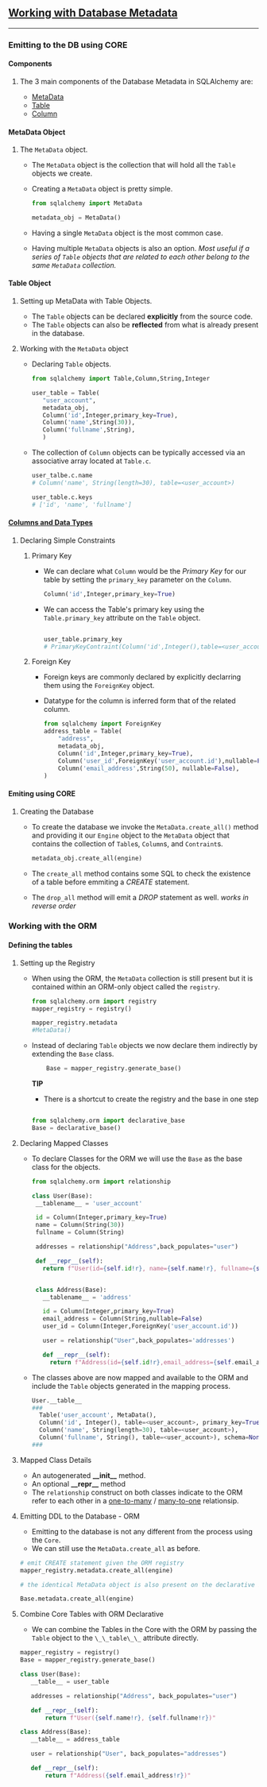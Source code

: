 ## [Working with Database Metadata](https://docs.sqlalchemy.org/en/14/core/metadata.html)

---

### Emitting to the DB using CORE

#### Components

1. The 3 main components of the Database Metadata in SQLAlchemy are:

   - [MetaData](https://docs.sqlalchemy.org/en/14/core/metadata.html#sqlalchemy.schema.MetaData)
   - [Table](https://docs.sqlalchemy.org/en/14/core/metadata.html#sqlalchemy.schema.Table)
   - [Column](https://docs.sqlalchemy.org/en/14/core/metadata.html#sqlalchemy.schema.Column)

#### MetaData Object

1. The `MetaData` object.

   - The `MetaData` object is the collection that will hold all the `Table` objects we create.
   - Creating a `MetaData` object is pretty simple.

     ```python
     from sqlalchemy import MetaData

     metadata_obj = MetaData()

     ```

   - Having a single `MetaData` object is the most common case.
   - Having multiple `MetaData` objects is also an option.
     _Most useful if a series of `Table` objects that are related to each other belong to the same `MetaData` collection._

#### Table Object

1. Setting up MetaData with Table Objects.

   - The `Table` objects can be declared **explicitly** from the source code.
   - The `Table` objects can also be **reflected** from what is already present in the database.

2. Working with the `MetaData` object

   - Declaring `Table` objects.

     ```python
     from sqlalchemy import Table,Column,String,Integer

     user_table = Table(
        "user_account",
        metadata_obj,
        Column('id',Integer,primary_key=True),
        Column('name',String(30)),
        Column('fullname',String),
        )
     ```

   - The collection of `Column` objects can be typically accessed via an associative array located at `Table.c`.

     ```python
     user_talbe.c.name
     # Column('name', String(length=30), table=<user_account>)

     user_table.c.keys
     # ['id', 'name', 'fullname']

     ```

#### [Columns and Data Types](https://docs.sqlalchemy.org/en/14/core/types.html)

1. Declaring Simple Constraints

   1. Primary Key

      - We can declare what `Column` would be the _Primary Key_ for our table by setting the `primary_key` parameter on the `Column`.

        ```python
        Column('id',Integer,primary_key=True)

        ```

      - We can access the Table's primary key using the `Table.primary_key` attribute on the `Table` object.

        ```python

        user_table.primary_key
        # PrimaryKeyContraint(Column('id',Integer(),table=<user_account>,primary_key=True,nullable=False))

        ```

   2. Foreign Key

      - Foreign keys are commonly declared by explicitly declarring them using the `ForeignKey` object.

      - Datatype for the column is inferred form that of the related column.

        ```python
        from sqlalchemy import ForeignKey
        address_table = Table(
            "address",
            metadata_obj,
            Column('id',Integer,primary_key=True),
            Column('user_id',ForeignKey('user_account.id'),nullable=False),
            Column('email_address',String(50), nullable=False),
        )
        ```

#### Emiting using CORE

1. Creating the Database

   - To create the database we invoke the `MetaData.create_all()` method and providing it our `Engine` object to the `MetaData` object that contains the collection of `Table`s, `Column`s, and `Contraint`s.

     ```python
     metadata_obj.create_all(engine)
     ```

   - The `create_all` method contains some SQL to check the existence of a table before emmiting a _CREATE_ statement.
   - The `drop_all` method will emit a _DROP_ statement as well. _works in reverse order_

### Working with the ORM

#### Defining the tables

1. Setting up the Registry

   - When using the ORM, the `MetaData` collection is still present but it is contained within an ORM-only object called the `registry`.

     ```python
     from sqlalchemy.orm import registry
     mapper_registry = registry()

     mapper_registry.metadata
     #MetaData()
     ```

   - Instead of declaring `Table` objects we now declare them indirectly by extending the `Base` class.

     ```python
         Base = mapper_registry.generate_base()
     ```

     **TIP**

     - There is a shortcut to create the registry and the base in one step

     ```python

     from sqlalchemy.orm import declarative_base
     Base = declarative_base()

     ```

2. Declaring Mapped Classes

   - To declare Classes for the ORM we will use the `Base` as the base class for the objects.

     ```python
     from sqlalchemy.orm import relationship

     class User(Base):
      __tablename__ = 'user_account'

      id = Column(Integer,primary_key=True)
      name = Column(String(30))
      fullname = Column(String)

      addresses = relationship("Address",back_populates="user")

      def __repr__(self):
        return f"User(id={self.id!r}, name={self.name!r}, fullname={self.fullname!r})"


      class Address(Base):
        __tablename__ = 'address'

        id = Column(Integer,primary_key=True)
        email_address = Column(String,nullable=False)
        user_id = Column(Integer,ForeignKey('user_account.id'))

        user = relationship("User",back_populates='addresses')

        def __repr__(self):
          return f"Address(id={self.id!r},email_address={self.email_address!r})"

     ```

   - The classes above are now mapped and available to the ORM and include the `Table` objects generated in the mapping process.

     ```python
     User.__table__
     ###
       Table('user_account', MetaData(),
       Column('id', Integer(), table=<user_account>, primary_key=True, nullable=False),
       Column('name', String(length=30), table=<user_account>),
       Column('fullname', String(), table=<user_account>), schema=None)
     ###
     ```

3. Mapped Class Details

   - An autogenerated **\_\_init\_\_** method.
   - An optional **\_\_repr\_\_** method
   - The `relationship` construct on both classes indicate to the ORM refer to each other in a [one-to-many](https://docs.sqlalchemy.org/en/14/glossary.html#term-one-to-many) / [many-to-one](https://docs.sqlalchemy.org/en/14/glossary.html#term-many-to-one) relationsip.

4. Emitting DDL to the Database - ORM

   - Emitting to the database is not any different from the process using the `Core`.
   - We can still use the `MetaData.create_all` as before.

   ```python
   # emit CREATE statement given the ORM registry
   mapper_registry.metadata.create_all(engine)

   # the identical MetaData object is also present on the declarative base

   Base.metadata.create_all(engine)

   ```

5. Combine Core Tables with ORM Declarative

   - We can combine the Tables in the Core with the ORM by passing the `Table` object to the `\_\_table\_\_` attribute directly.

   ```python
   mapper_registry = registry()
   Base = mapper_registry.generate_base()

   class User(Base):
      __table__ = user_table

      addresses = relationship("Address", back_populates="user")

      def __repr__(self):
          return f"User({self.name!r}, {self.fullname!r})"

   class Address(Base):
      __table__ = address_table

      user = relationship("User", back_populates="addresses")

      def __repr__(self):
          return f"Address({self.email_address!r})"

   ```
